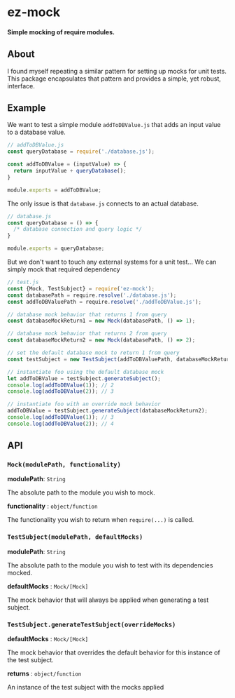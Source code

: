 # ez-mock

#### Simple mocking of require modules.

## About
I found myself repeating a similar pattern for setting up mocks for unit tests.  This package encapsulates that pattern and provides a simple, yet robust, interface.

## Example
We want to test a simple module `addToDBValue.js` that adds an input value to a database value.

```javascript
// addToDBValue.js
const queryDatabase = require('./database.js');

const addToDBValue = (inputValue) => {
  return inputValue + queryDatabase();
}

module.exports = addToDBValue;
```

The only issue is that `database.js` connects to an actual database.

```javascript
// database.js
const queryDatabase = () => {
  /* database connection and query logic */
}

module.exports = queryDatabase;
```
But we don't want to touch any external systems for a unit test...  We can simply mock that required dependency

```javascript
// test.js
const {Mock, TestSubject} = require('ez-mock');
const databasePath = require.resolve('./database.js');
const addToDBValuePath = require.resolve('./addToDBValue.js');

// database mock behavior that returns 1 from query
const databaseMockReturn1 = new Mock(databasePath, () => 1);

// database mock behavior that returns 2 from query
const databaseMockReturn2 = new Mock(databasePath, () => 2);

// set the default database mock to return 1 from query
const testSubject = new TestSubject(addToDBValuePath, databaseMockReturn1);

// instantiate foo using the default database mock
let addToDBValue = testSubject.generateSubject();
console.log(addToDBValue(1)); // 2
console.log(addToDBValue(2)); // 3

// instantiate foo with an override mock behavior
addToDBValue = testSubject.generateSubject(databaseMockReturn2);
console.log(addToDBValue(1)); // 3
console.log(addToDBValue(2)); // 4
```

## API

### `Mock(modulePath, functionality)`

__modulePath__: `String`

The absolute path to the module you wish to mock.

__functionality__ : `object/function`

The functionality you wish to return when `require(...)` is called.

### `TestSubject(modulePath, defaultMocks)`

__modulePath__: `String`

The absolute path to the module you wish to test with its dependencies mocked.

__defaultMocks__ : `Mock/[Mock]`

The mock behavior that will always be applied when generating a test subject.

### `TestSubject.generateTestSubject(overrideMocks)`

__defaultMocks__ : `Mock/[Mock]`

The mock behavior that overrides the default behavior for this instance of the test subject.

__returns__ : `object/function`

An instance of the test subject with the mocks applied

